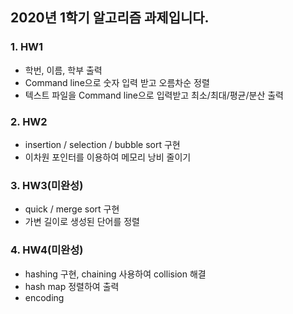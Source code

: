 ## 2020년 1학기 알고리즘 과제입니다.

### 1. HW1
  + 학번, 이름, 학부 출력
  + Command line으로 숫자 입력 받고 오름차순 정렬
  + 텍스트 파일을 Command line으로 입력받고 최소/최대/평균/분산 출력
  
### 2. HW2
  + insertion / selection / bubble sort 구현
  + 이차원 포인터를 이용하여 메모리 낭비 줄이기 
  
### 3. HW3(미완성)
  + quick / merge sort 구현
  + 가변 길이로 생성된 단어를 정렬
  
### 4. HW4(미완성)
  + hashing 구현, chaining 사용하여 collision 해결
  + hash map 정렬하여 출력
  + encoding

